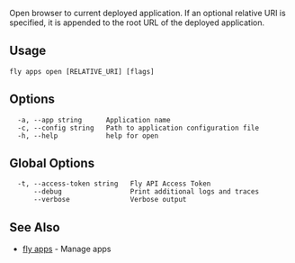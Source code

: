 Open browser to current deployed application. If an optional relative URI is specified, it is appended
to the root URL of the deployed application.


## Usage
~~~
fly apps open [RELATIVE_URI] [flags]
~~~

## Options

~~~
  -a, --app string      Application name
  -c, --config string   Path to application configuration file
  -h, --help            help for open
~~~

## Global Options

~~~
  -t, --access-token string   Fly API Access Token
      --debug                 Print additional logs and traces
      --verbose               Verbose output
~~~

## See Also

* [fly apps](/docs/flyctl/apps/)	 - Manage apps

